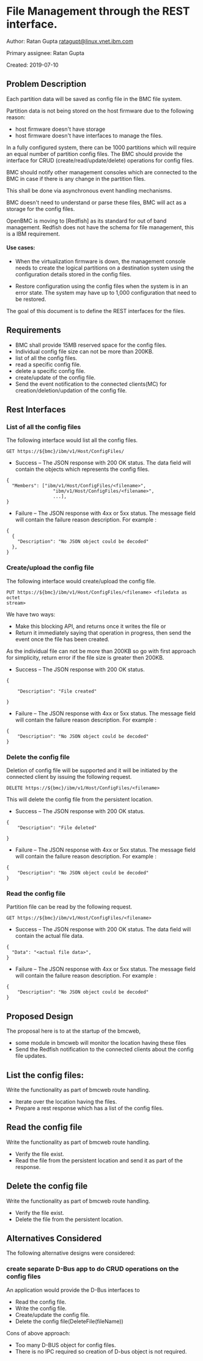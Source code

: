 # File Management through the REST interface.
Author: Ratan Gupta <ratagupt@linux.vnet.ibm.com>

Primary assignee: Ratan Gupta

Created: 2019-07-10

## Problem Description

Each partition data will be saved as config file in the BMC file system.

Partition data is not being stored on the host firmware due to
the following reason:
- host firmware doesn't have storage
- host firmware doesn't have interfaces to manage the files.

In a fully configured system, there can be 1000 partitions which will require
an equal number of partition config files. The BMC should provide the interface
for CRUD (create/read/update/delete) operations for config files.

BMC should notify other management consoles which are connected to the BMC
in case if there is any change in the partition files.

This shall be done via asynchronous event handling mechanisms.

BMC doesn't need to understand or parse these files, BMC will act as a storage
for the config files.

OpenBMC is moving to [Redfish] as its standard for out of band management.
Redfish does not have the schema for file management, this is a IBM requirement.

#### Use cases:

- When the virtualization firmware is down, the management console needs to
  create the logical partitions on a destination system using the
  configuration details stored in the config files.

- Restore configuration using the config files when the system is in an error
  state. The system may have up to 1,000 configuration that need to be restored.

The goal of this document is to define the REST interfaces for the files.


## Requirements
- BMC shall provide 15MB reserved space for the config files.
- Individual config file size can not be more than 200KB.
- list of all the config files.
- read a specific config file.
- delete a specific config file.
- create/update of the config file.
- Send the event notification to the connected clients(MC) for
  creation/deletion/updation of the config file.

## Rest Interfaces

### List of all the config files
The following interface would list all the config files.
```
GET https://${bmc}/ibm/v1/Host/ConfigFiles/
```
- Success – The JSON response with 200 OK status. The data field will
  contain the objects which represents the config files.
```
{
  "Members": ["ibm/v1/Host/ConfigFiles/<filename>",
                 "ibm/v1/Host/ConfigFiles/<filename>",
                 ...],
}
```
- Failure – The JSON response with 4xx or 5xx status. The message field
  will contain the failure reason description. For example :
```
{
  {
    "Description": "No JSON object could be decoded"
  },
}
```
### Create/upload the config file
The following interface would create/upload the config file.
```
PUT https://${bmc}/ibm/v1/Host/ConfigFiles/<filename> <filedata as octet
stream>
```
We have two ways:

- Make this blocking API, and returns once it writes the file
                  or
- Return it immediately saying that operation in progress, then
  send the event once the file has been created.


As the individual file can not be more than 200KB so go with first
approach for simplicity, return error if the file size is greater
then 200KB.

- Success – The JSON response with 200 OK status.
```
{

    "Description": "File created"

}
```
- Failure – The JSON response with 4xx or 5xx status. The message field will
  contain the failure reason description. For example :
```
{
    "Description": "No JSON object could be decoded"
}
```
### Delete the config file
Deletion of config file will be supported and it will be initiated
by the connected client by issuing the following request.
```
DELETE https://${bmc}/ibm/v1/Host/ConfigFiles/<filename>
```
This will delete the config file from the persistent location.

- Success – The JSON response with 200 OK status.
```
{
    "Description": "File deleted"

}
```
- Failure – The JSON response with 4xx or 5xx status. The message field will
  contain the failure reason description. For example :
```
{
    "Description": "No JSON object could be decoded"
}
```
### Read the config file
Partition file can be read by the following request.
```
GET https://${bmc}/ibm/v1/Host/ConfigFiles/<filename>
```
- Success – The JSON response with 200 OK status. The data field will contain
  the actual file data.
```
{
  "Data": "<actual file data>",
}
```
- Failure – The JSON response with 4xx or 5xx status. The message field will
  contain the failure reason description. For example :
```
{
    "Description": "No JSON object could be decoded"
}
```
## Proposed Design

The proposal here is to at the startup of the bmcweb,
- some module in bmcweb will monitor the location having these files
- Send the Redfish notification to the connected clients
  about the config file updates.

## List the config files:
Write the functionality as part of bmcweb route handling.
- Iterate over the location having the files.
- Prepare a rest response which has a list of the config files.

## Read the config file
Write the functionality as part of bmcweb route handling.
- Verify the file exist.
- Read the file from the persistent location and send
  it as part of the response.

## Delete the config file
Write the functionality as part of bmcweb route handling.
- Verify the file exist.
- Delete the file from the persistent location.

## Alternatives Considered
The following alternative designs were considered:

### create separate D-Bus app to do CRUD operations on the config files

An application would provide the D-Bus interfaces to
- Read the config file.
- Write the config file.
- Create/update the config file.
- Delete the config file(DeleteFile(fileName))

Cons of above approach:
- Too many D-BUS object for config files.
- There is no IPC required so creation of D-bus object is not required.
